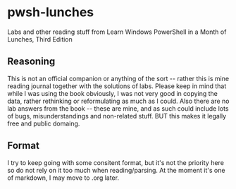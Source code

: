 # pwsh-lunches

Labs and other reading stuff from Learn Windows PowerShell in a Month of Lunches, Third Edition

## Reasoning

This is not an official companion or anything of the sort -- rather this is mine reading journal
together with the solutions of labs. Please keep in mind that while I was using the book obviously,
I was not very good in copying the data, rather rethinking or reformulating as much as I could. Also
there are no lab answers from the book -- these are mine, and as such could include lots of bugs,
misunderstandings and non-related stuff. BUT this makes it legally free and public domaing.

## Format

I try to keep going with some consitent format, but it's not the priority here so do not rely on it 
too much when reading/parsing. At the moment it's one of markdown, I may move to .org later.

